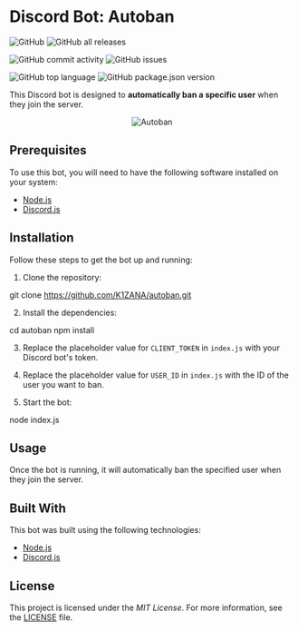 # Discord Bot: Autoban

![GitHub](https://img.shields.io/github/license/K1ZANA/autoban?style=for-the-badge)
![GitHub all releases](https://img.shields.io/github/downloads/K1ZANA/autoban/total?style=for-the-badge)

![GitHub commit activity](https://img.shields.io/github/commit-activity/w/K1ZANA/autoban?style=for-the-badge) 
![GitHub issues](https://img.shields.io/github/issues-raw/K1ZANA/autoban?style=for-the-badge)

![GitHub top language](https://img.shields.io/github/languages/top/K1ZANA/autoban?style=for-the-badge)
![GitHub package.json version](https://img.shields.io/github/package-json/v/K1ZANA/autoban?style=for-the-badge)

This Discord bot is designed to **automatically ban a specific user** when they join the server.

<p align="center">
  <img src="https://i.imgur.com/zd8zOeA.png" alt="Autoban">
</p>

## Prerequisites

To use this bot, you will need to have the following software installed on your system:

- [Node.js](https://nodejs.org/)
- [Discord.js](https://discord.js.org/)

## Installation

Follow these steps to get the bot up and running:

1. Clone the repository:

git clone https://github.com/K1ZANA/autoban.git


2. Install the dependencies:

cd autoban
npm install


3. Replace the placeholder value for `CLIENT_TOKEN` in `index.js` with your Discord bot's token.

4. Replace the placeholder value for `USER_ID` in `index.js` with the ID of the user you want to ban.

5. Start the bot:

node index.js


## Usage

Once the bot is running, it will automatically ban the specified user when they join the server.

## Built With

This bot was built using the following technologies:

- [Node.js](https://nodejs.org/)
- [Discord.js](https://discord.js.org/)

## License

This project is licensed under the _MIT License_. For more information, see the [LICENSE](LICENSE) file.
